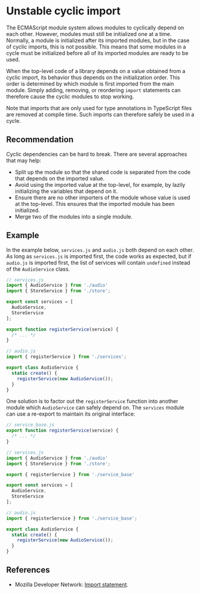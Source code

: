 # Unstable cyclic import
The ECMAScript module system allows modules to cyclically depend on each other. However, modules must still be initialized one at a time. Normally, a module is initialized after its imported modules, but in the case of cyclic imports, this is not possible. This means that some modules in a cycle must be initialized before all of its imported modules are ready to be used.

When the top-level code of a library depends on a value obtained from a cyclic import, its behavior thus depends on the initialization order. This order is determined by which module is first imported from the main module. Simply adding, removing, or reordering `import` statements can therefore cause the cyclic modules to stop working.

Note that imports that are only used for type annotations in TypeScript files are removed at compile time. Such imports can therefore safely be used in a cycle.


## Recommendation
Cyclic dependencies can be hard to break. There are several approaches that may help:

* Split up the module so that the shared code is separated from the code that depends on the imported value.
* Avoid using the imported value at the top-level, for example, by lazily initializing the variables that depend on it.
* Ensure there are no other importers of the module whose value is used at the top-level. This ensures that the imported module has been initialized.
* Merge two of the modules into a single module.

## Example
In the example below, `services.js` and `audio.js` both depend on each other. As long as `services.js` is imported first, the code works as expected, but if `audio.js` is imported first, the list of services will contain `undefined` instead of the `AudioService` class.


```javascript
// services.js
import { AudioService } from './audio'
import { StoreService } from './store';

export const services = [
  AudioService,
  StoreService
];

export function registerService(service) {
  /* ... */
}

// audio.js
import { registerService } from './services';

export class AudioService {
  static create() {
    registerService(new AudioService());
  }
}

```
One solution is to factor out the `registerService` function into another module which `AudioService` can safely depend on. The `services` module can use a re-export to maintain its original interface:


```javascript
// service_base.js
export function registerService(service) {
  /* ... */
}

// services.js
import { AudioService } from './audio'
import { StoreService } from './store';

export { registerService } from './service_base'

export const services = [
  AudioService,
  StoreService
];

// audio.js
import { registerService } from './service_base';

export class AudioService {
  static create() {
    registerService(new AudioService());
  }
}

```

## References
* Mozilla Developer Network: [Import statement](https://developer.mozilla.org/en-US/docs/Web/JavaScript/Reference/Statements/import).
